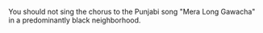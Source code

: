 You should not sing the chorus to the Punjabi song "Mera Long Gawacha" in a predominantly black neighborhood.